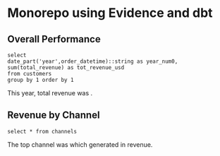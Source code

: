 # Monorepo using Evidence and dbt

## Overall Performance

```totals
select
date_part('year',order_datetime)::string as year_num0,
sum(total_revenue) as tot_revenue_usd
from customers
group by 1 order by 1
```

This year, total revenue was <Value data={totals} column=tot_revenue_usd/>.

<BarChart title="Revenue by Year" data={totals} x=year_num0 y=tot_revenue_usd/>

## Revenue by Channel

```channels
select * from channels
```

The top channel was <Value data={channels} column=channel index=0/> which generated <Value data={channels} column=tot_revenue_usd2m index=0/> in revenue.

<BarChart title="Revenue by Channel" data={channels} x=channel y=tot_revenue_usd2m swapXY/>